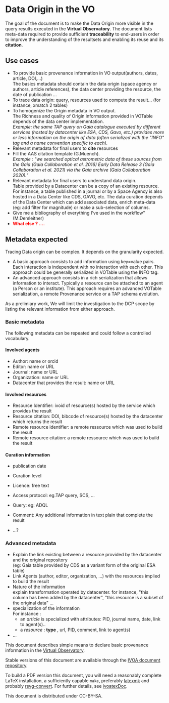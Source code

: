 # Data Origin in the VO

The goal of the document is to make the Data Origin more visible in
the query results executed in the **Virtual Observatory**. The document lists
meta-data required to provide sufficient **traceability** to end-users in order to
improve the understanding of the resultsets and enabling its reuse and its
**citation**.


## Use cases


- To provide basic provenance information in VO output(authors, dates, article, DOI,...)<br/>
The basics metadata should contain the data origin (space agency or
authors, article references), the data center providing the resource, the date
of publication ...
- To trace data origin: query, resources used to compute the result...
(for instance, xmatch 2 tables)
- To homogenize the Origin metadata in VO output.<br/>
The Richness and quality of Origin information provided in VOTable depends of the data center implementation.<br/>
*Example: the same TAP query on Gaia catalogue executed by different services (hosted by datacenter like ESA, CDS, Gavo, etc.)
provides more or less information on the origin of data (often serialized with the "INFO" tag and a name convention specific to each).*
- Relevant metadata for final users to **cite** resources
- Fill the AAS citation template (G.Muench).<br/>
*Example : "we searched optical astrometric data of these sources from
the Gaia (Gaia Collaboration et al. 2016) Early Data Release 3 (Gaia
Collaboration et al. 2021) via the Gaia archive (Gaia Collaboration
2020)."*
- Relevant metadata for final users to understand data origin.<br/>
Table provided by a Datacenter can be a copy of an existing resource.
For instance, a table published in a journal or by a Space Agency is
also hosted in a Data Center like CDS, GAVO, etc. The data curation
depends of the Data Center which can add associated data, enrich
meta-data (eg: add filter for magnitude) or make a sub-selection of
columns.
- Give me a bibliography of everything I've used in the workflow" (M.Demleitner)
- <span style='color:red'>**What else ? ....**</span>

## Metadata expected
Tracing Data origin can be complex. It depends on the granularity expected.
- A basic approach consists to add information using key=value pairs. Each interaction is independent with no interaction with each other. This approach could be generally serialized in VOTable using the INFO tag.
- An advanced approach consists in a rich serialization that allows information to interact. Typically a resource can be attached to an agent (a Person or an institute).
This approach requires an advanced VOTable serialization, a remote Provenance service or a TAP schema evolution.

As a prelimiary work, We will limit the investigation to the DCP scope by listing the relevant information from either approach.

### Basic metadata
The following metadata can be repeated and could follow a controlled vocabulary.

#### Involved agents 
- Author: name or orcid
- Editor: name or URL
- Journal: name or URL
- Organization: name or URL
- Datacenter that provides the result: name or URL

#### Involved resources
- Resource Identifier: ivoid of resource(s) hosted by the service which provides the result
- Resource citation: DOI, bibcode of resource(s) hosted by the datacenter which returns the result
- Remote resource identifier: a remote ressource which was used to build the result
- Remote resource citation: a remote ressource which was used to build the result

#### Curation information
- publication date
- Curation level
- Licence: free text
- Access protocol: eg.TAP query, SCS, ...
- Query: eg: ADQL

- Comment: Any additional information in text plain that complete the result
- ...?


### Advanced metadata
- Explain the link existing between a resource provided by the datacenter and the original repository <br/>
(eg: Gaia table provided by CDS as a variant form of the original ESA table)
- Link Agents (author, editor, organization, ...) with the resources implied to build the result
- Nature of the information <br/>
explain transformation operated by datacenter. 
for instance, "this column has been added by the datacenter", "this resource is a subset of the original data" ...
- specialization of the information<br/>
For instance :
    - an *article* is specialized with attributes: PID, journal name, date, link to agent(s)..
    - a *resource* : **type** , url, PID, comment, link to agent(s)
- ...


This document describes simple means to declare basic provenance
information in the [Virtual Observatory](https://ivoa.net).

Stable versions of this document are available through the [IVOA
document repository](http://ivoa.net/documents/).

To build a PDF version this document, you will need a reasonably
complete LaTeX installation, a sufficiently capable `make`, preferably
[latexmk](https://personal.psu.edu/~jcc8/software/latexmk/) and probably
[rsvg-convert](https://wiki.gnome.org/Projects/LibRsvg). For further
details, see [ivoatexDoc](https://ivoa.net/documents/Notes/IVOATex/).

This document is distributed under CC-BY-SA.
